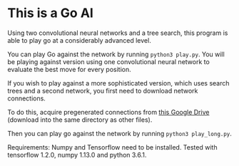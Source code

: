This is a Go AI
====
Using two convolutional neural networks and a tree search, this program is able to play go at a considerably advanced level.

You can play Go against the network by running `python3 play.py`. You will be playing against version using one convolutional neural network to evaluate the best move for every position.

If you wish to play against a more sophisticated version, which uses search trees and a second network, you first need to download network connections.

To do this, acquire pregenerated connections from [this Google Drive](https://drive.google.com/drive/folders/1uBrdv2Taka41yfc5b2lFRQPH30UjUOB0?usp=sharing) (download into the same directory as other files).

Then you can play go against the network by running `python3 play_long.py`.

Requirements: Numpy and Tensorflow need to be installed. Tested with tensorflow 1.2.0, numpy 1.13.0 and python 3.6.1. 
